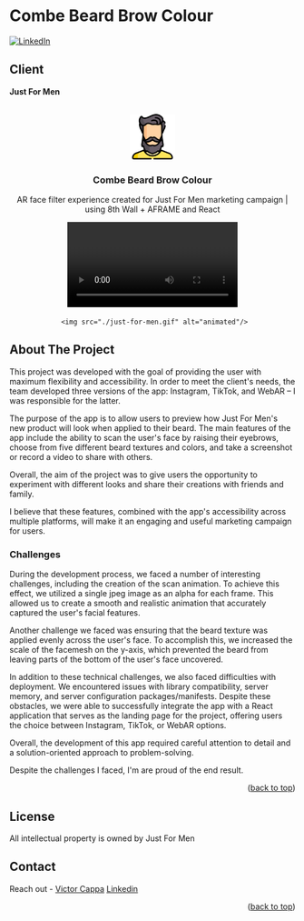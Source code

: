 # Combe Beard Brow Colour

<div id="top"></div>

[![LinkedIn][linkedin-shield]][linkedin-url]

<h2>Client</h2>
<p><b>Just For Men</b></p>


<!-- PROJECT LOGO -->
 

<br />
<div align="center">
  <a href="https://github.com/victorcappa/just-for-men-combe-beard-brow-colour">
    <img src="logo.png" alt="Logo" width="80" height="80">
  </a>

<h3 align="center">Combe Beard Brow Colour</h3>

  <p align="center">
AR face filter experience created for Just For Men marketing campaign | using 8th Wall + AFRAME and React
  </p>
  
   <video src="https://user-images.githubusercontent.com/40408965/208983801-992af262-9b47-4bf3-9b53-534ec86cd769.mp4"> </video>
   
     <img src="./just-for-men.gif" alt="animated"/>

</div>


<!-- ABOUT THE PROJECT -->
## About The Project

 
<p align="left">
 <p> 
This project was developed with the goal of providing the user with maximum flexibility and accessibility. In order to meet the client's needs, the team developed three versions of the app: Instagram, TikTok, and WebAR – I was responsible for the latter.

The purpose of the app is to allow users to preview how Just For Men's new product will look when applied to their beard. The main features of the app include the ability to scan the user's face by raising their eyebrows, choose from five different beard textures and colors, and take a screenshot or record a video to share with others.

Overall, the aim of the project was to give users the opportunity to experiment with different looks and share their creations with friends and family. 

I believe that these features, combined with the app's accessibility across multiple platforms, will make it an engaging and useful marketing campaign for users.

 </p>
 
  <h3>Challenges</h3
   <p>
   During the development process, we faced a number of interesting challenges, including the creation of the scan animation. To achieve this effect, we utilized a single jpeg image as an alpha for each frame. This allowed us to create a smooth and realistic animation that accurately captured the user's facial features.

Another challenge we faced was ensuring that the beard texture was applied evenly across the user's face. To accomplish this, we increased the scale of the facemesh on the y-axis, which prevented the beard from leaving parts of the bottom of the user's face uncovered.

In addition to these technical challenges, we also faced difficulties with deployment. We encountered issues with library compatibility, server memory, and server configuration packages/manifests. Despite these obstacles, we were able to successfully integrate the app with a React application that serves as the landing page for the project, offering users the choice between Instagram, TikTok, or WebAR options.

Overall, the development of this app required careful attention to detail and a solution-oriented approach to problem-solving. 

Despite the challenges I faced, I'm are proud of the end result.
   </p>


<p align="right">(<a href="#top">back to top</a>)</p>


<!-- LICENSE -->
## License

All intellectual property is owned by Just For Men

<!-- CONTACT -->
## Contact

Reach out - <a href = "mailto: cappacurta@gmail.com.com">Victor Cappa</a>
<a href="https://www.linkedin.com/in/victor-cappa-50839788/">Linkedin</a>

<p align="right">(<a href="#top">back to top</a>)</p>

[linkedin-shield]: https://img.shields.io/badge/-LinkedIn-black.svg?style=for-the-badge&logo=linkedin&colorB=555
[linkedin-url]: https://www.linkedin.com/in/victor-cappa-50839788/
